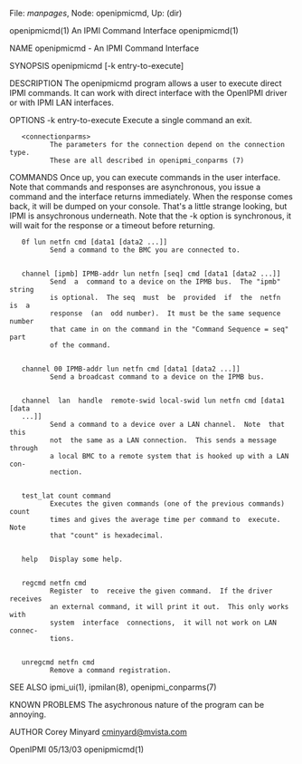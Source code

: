 File: *manpages*,  Node: openipmicmd,  Up: (dir)

openipmicmd(1)             An IPMI Command Interface            openipmicmd(1)



NAME
       openipmicmd - An IPMI Command Interface


SYNOPSIS
       openipmicmd [-k entry-to-execute] <connection parms>


DESCRIPTION
       The  openipmicmd program allows a user to execute direct IPMI commands.
       It can work with direct interface with the OpenIPMI driver or with IPMI
       LAN interfaces.


OPTIONS
       -k entry-to-execute
              Execute a single command an exit.


       <connectionparms>
              The parameters for the connection depend on the connection type.
              These are all described in openipmi_conparms (7)


COMMANDS
       Once up, you can execute commands in the  user  interface.   Note  that
       commands  and  responses  are asynchronous, you issue a command and the
       interface returns immediately.  When the response comes back,  it  will
       be  dumped  on your console.  That's a little strange looking, but IPMI
       is ansychronous underneath.  Note that the -k option is synchronous, it
       will wait for the response or a timeout before returning.


       0f lun netfn cmd [data1 [data2 ...]]
              Send a command to the BMC you are connected to.


       channel [ipmb] IPMB-addr lun netfn [seq] cmd [data1 [data2 ...]]
              Send  a  command to a device on the IPMB bus.  The "ipmb" string
              is optional.  The seq  must  be  provided  if  the  netfn  is  a
              response  (an  odd number).  It must be the same sequence number
              that came in on the command in the "Command Sequence = seq" part
              of the command.


       channel 00 IPMB-addr lun netfn cmd [data1 [data2 ...]]
              Send a broadcast command to a device on the IPMB bus.


       channel  lan  handle  remote-swid local-swid lun netfn cmd [data1 [data
       ...]]
              Send a command to a device over a LAN channel.  Note  that  this
              not  the same as a LAN connection.  This sends a message through
              a local BMC to a remote system that is hooked up with a LAN con-
              nection.


       test_lat count command
              Executes the given commands (one of the previous commands) count
              times and gives the average time per command to  execute.   Note
              that "count" is hexadecimal.


       help   Display some help.


       regcmd netfn cmd
              Register  to  receive the given command.  If the driver receives
              an external command, it will print it out.  This only works with
              system  interface  connections,  it will not work on LAN connec-
              tions.


       unregcmd netfn cmd
              Remove a command registration.


SEE ALSO
       ipmi_ui(1), ipmilan(8), openipmi_conparms(7)


KNOWN PROBLEMS
       The asychronous nature of the program can be annoying.


AUTHOR
       Corey Minyard <cminyard@mvista.com>



OpenIPMI                           05/13/03                     openipmicmd(1)
